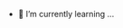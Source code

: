 - 🌱 I’m currently learning ...

<!---
jats1980/jats1980 is a ✨ special ✨ repository because its `README.md` (this file) appears on your GitHub profile.
You can click the Preview link to take a look at your changes.
--->
